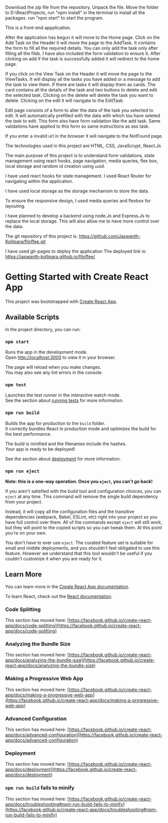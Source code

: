 Download the zip file from the repository.
Unpack the file.
Move the folder to D:\ReactProjects,
run "npm install" in the terminal to install all the packages.
run "npm start" to start the program.

This is a front-end appplication.

After the application has begun it will move to the Home page.
Click on the Add Task on the Header it will move the page to the AddTask. It contains the form to fill all the required details. You can only add the task only after filling all the filds. I have also included the form validation to ensure it. After clicking on add if the task is successfully added it will redirect to the home page.

If you click on the View Task on the Header it will move the page to the ViewTasks. It will display all the tasks you have added or a message to add the task to view them. If there are tasks it will display them as cards. The card contains all the details of the task and two buttons to delete and edit the selected task. Clicking on the delete will delete the task you want to delete. Clicking on the edit it will navigate to the EditTask.

Edit page consists of a form to alter the data of the task you selected to edit. It will automatically prefilled with the data with which tou have seleted the task to edit. This form also have form validation like the add task. Same validations have applied to this form so same instructions as ass task.

If you enter a invalid url in the browser it will navigate to the NotFound page.

The technologies used in this project are HTML, CSS, JavaScrypt, React.Js

The main purpose of this project is to understand form validations, state management using react hooks, page navigation, media queries, flex box, local storage and random id creation using uuid.

I have used react hooks for state management. I used React Router for navigating within the application. 

I have used local storage as the storage mechanism to store the data.

To ensure the responsive design, I used media queries and flexbox for layouting.

I have planned to develop a backend using node.Js and Express.Js to replace the local storage. This will also allow me to have more control over the data.

The git repository of this project is: https://github.com/Jaswanth-Kollipara/filoffee.git

I have used gh-pages to deploy the application
The deployed link is: https://jaswanth-kollipara.github.io/filoffee/

# Getting Started with Create React App

This project was bootstrapped with [Create React App](https://github.com/facebook/create-react-app).

## Available Scripts

In the project directory, you can run:

### `npm start`

Runs the app in the development mode.\
Open [http://localhost:3000](http://localhost:3000) to view it in your browser.

The page will reload when you make changes.\
You may also see any lint errors in the console.

### `npm test`

Launches the test runner in the interactive watch mode.\
See the section about [running tests](https://facebook.github.io/create-react-app/docs/running-tests) for more information.

### `npm run build`

Builds the app for production to the `build` folder.\
It correctly bundles React in production mode and optimizes the build for the best performance.

The build is minified and the filenames include the hashes.\
Your app is ready to be deployed!

See the section about [deployment](https://facebook.github.io/create-react-app/docs/deployment) for more information.

### `npm run eject`

**Note: this is a one-way operation. Once you `eject`, you can't go back!**

If you aren't satisfied with the build tool and configuration choices, you can `eject` at any time. This command will remove the single build dependency from your project.

Instead, it will copy all the configuration files and the transitive dependencies (webpack, Babel, ESLint, etc) right into your project so you have full control over them. All of the commands except `eject` will still work, but they will point to the copied scripts so you can tweak them. At this point you're on your own.

You don't have to ever use `eject`. The curated feature set is suitable for small and middle deployments, and you shouldn't feel obligated to use this feature. However we understand that this tool wouldn't be useful if you couldn't customize it when you are ready for it.

## Learn More

You can learn more in the [Create React App documentation](https://facebook.github.io/create-react-app/docs/getting-started).

To learn React, check out the [React documentation](https://reactjs.org/).

### Code Splitting

This section has moved here: [https://facebook.github.io/create-react-app/docs/code-splitting](https://facebook.github.io/create-react-app/docs/code-splitting)

### Analyzing the Bundle Size

This section has moved here: [https://facebook.github.io/create-react-app/docs/analyzing-the-bundle-size](https://facebook.github.io/create-react-app/docs/analyzing-the-bundle-size)

### Making a Progressive Web App

This section has moved here: [https://facebook.github.io/create-react-app/docs/making-a-progressive-web-app](https://facebook.github.io/create-react-app/docs/making-a-progressive-web-app)

### Advanced Configuration

This section has moved here: [https://facebook.github.io/create-react-app/docs/advanced-configuration](https://facebook.github.io/create-react-app/docs/advanced-configuration)

### Deployment

This section has moved here: [https://facebook.github.io/create-react-app/docs/deployment](https://facebook.github.io/create-react-app/docs/deployment)

### `npm run build` fails to minify

This section has moved here: [https://facebook.github.io/create-react-app/docs/troubleshooting#npm-run-build-fails-to-minify](https://facebook.github.io/create-react-app/docs/troubleshooting#npm-run-build-fails-to-minify)
